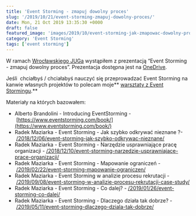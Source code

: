 ```yaml
---
title: 'Event Storming - zmapuj dowolny proces'
slug: '/2019/10/21/event-storming-zmapuj-dowolny-proces/'
date: Mon, 21 Oct 2019 13:35:30 +0000
draft: false
featured_image: 'images/2019/10/event-storming-jak-zmapowac-dowolny-proces.jpg'
category: 'Event Storming'
tags: ['event storming']
---
```


W ramach [Wrocławskiego JUGa](https://www.meetup.com/pl-PL/WroclawJUG/events/265637715/) wystąpiłem z prezentacją “Event Storming - zmapuj dowolny proces”. Prezentacja dostępna jest na [OneDrive](https://1drv.ms/p/s!AjEySs0anBSPg71OkEJD-MKbBwK62w?e=KSbwb9).

Jeśli  chciałbyś / chciałabyś nauczyć się przeprowadzać Event Storming na kanwie własnych projektów to polecam moje** [warsztaty z Event Stormingu](/szkolenia/event-storming).**

Materiały na których bazowałem:

 *   Alberto Brandolini - Introducing EventStorming - [https://www.eventstorming.com/book/](https://www.eventstorming.com/book/)
 *   Radek Maziarka - Event Storming - Jak szybko odkrywać nieznane ?- [/2018/12/06/event-storming-jak-szybko-odkrywac-nieznane/](/2018/12/06/event-storming-jak-szybko-odkrywac-nieznane/)
 *   Radek Maziarka - Event Storming - Narzędzie usprawniające pracę organizacji - [/2018/12/10/event-storming-narzedzie-usprawniajace-prace-organizacji/](/2018/12/10/event-storming-narzedzie-usprawniajace-prace-organizacji/)
 *   Radek Maziarka - Event Storming - Mapowanie ograniczeń - [/2019/02/22/event-storming-mapowanie-ograniczen/](/2019/02/22/event-storming-mapowanie-ograniczen/)
 *   Radek Maziarka - Event Storming w analizie procesu rekrutacji - [/2019/09/08/event-storming-w-analizie-procesu-rekrutacji-case-study/](/2019/09/08/event-storming-w-analizie-procesu-rekrutacji-case-study/)
 *   Radek Maziarka - Event Storming - Co dalej? - [/2019/01/26/event-storming-co-dalej/](/2019/01/26/event-storming-co-dalej/)
 *   Radek Maziarka - Event Storming - Dlaczego działa tak dobrze? - [/2019/05/11/event-storming-dlaczego-dziala-tak-dobrze/](/2019/05/11/event-storming-dlaczego-dziala-tak-dobrze/)